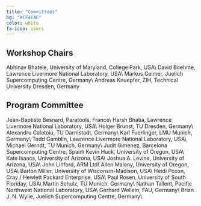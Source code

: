 ```yaml
---
title: "Committees"
bg: "#CF4E4E"
color: white
fa-icon: users
---
```


## Workshop Chairs

Abhinav Bhatele, University of Maryland, College Park, USA\\
David Boehme, Lawrence Livermore National Laboratory, USA\\
Markus Geimer, Juelich Supercomputing Centre, Germany\\
Andreas Knuepfer, ZIH, Technical University Dresden, Germany

## Program Committee

Jean-Baptiste Besnard, Paratools, France\\
Harsh Bhatia, Lawrence Livermore National Laboratory, USA\\
Holger Brunst, TU Dresden, Germany\\
Alexandru Calotoiu, TU Darmstadt, Germany\\
Karl Fuerlinger, LMU Munich, Germany\\
Todd Gamblin, Lawrence Livermore National Laboratory, USA\\
Michael Gerndt, TU Munich, Germany\\
Judit Gimenez, Barcelona Supercomputing Centre, Spain\\
Kevin Huck, University of Oregon, USA\\
Kate Isaacs, University of Arizona, USA\\
Joshua A. Levine, University of Arizona, USA\\
John Linford, ARM Ltd\\
Allen Malony, University of Oregon, USA\\
Barton Miller, University of Wisconsin-Madison, USA\\
Heidi Poxon, Cray / Hewlett Packard Enterprise, USA\\
Paul Rosen, University of South Floriday, USA\\
Martin Schulz, TU Munich, Germany\\
Nathan Tallent, Pacific Northwest National Laboratory, USA\\
Gerhard Wellein, FAU, Germany\\
Brian J. N. Wylie, Juelich Supercomputing Centre, Germany\\
